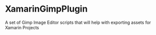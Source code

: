 # XamarinGimpPlugin
A set of Gimp Image Editor scripts that will help with exporting assets for Xamarin Projects

